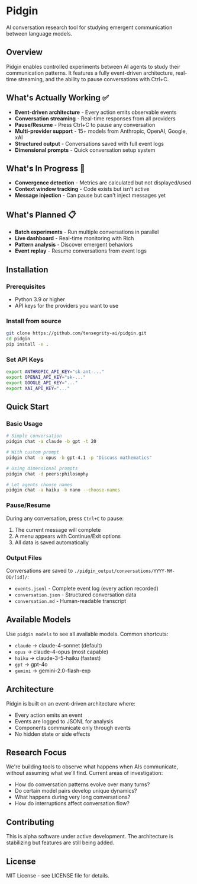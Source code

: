 # Pidgin

AI conversation research tool for studying emergent communication between language models.

## Overview

Pidgin enables controlled experiments between AI agents to study their communication patterns. It features a fully event-driven architecture, real-time streaming, and the ability to pause conversations with Ctrl+C.

## What's Actually Working ✅

- **Event-driven architecture** - Every action emits observable events
- **Conversation streaming** - Real-time responses from all providers  
- **Pause/Resume** - Press Ctrl+C to pause any conversation
- **Multi-provider support** - 15+ models from Anthropic, OpenAI, Google, xAI
- **Structured output** - Conversations saved with full event logs
- **Dimensional prompts** - Quick conversation setup system

## What's In Progress 🚧

- **Convergence detection** - Metrics are calculated but not displayed/used
- **Context window tracking** - Code exists but isn't active
- **Message injection** - Can pause but can't inject messages yet

## What's Planned 📋

- **Batch experiments** - Run multiple conversations in parallel
- **Live dashboard** - Real-time monitoring with Rich
- **Pattern analysis** - Discover emergent behaviors
- **Event replay** - Resume conversations from event logs

## Installation

### Prerequisites

- Python 3.9 or higher
- API keys for the providers you want to use

### Install from source

```bash
git clone https://github.com/tensegrity-ai/pidgin.git
cd pidgin
pip install -e .
```

### Set API Keys

```bash
export ANTHROPIC_API_KEY="sk-ant-..."
export OPENAI_API_KEY="sk-..."
export GOOGLE_API_KEY="..."
export XAI_API_KEY="..."
```

## Quick Start

### Basic Usage

```bash
# Simple conversation
pidgin chat -a claude -b gpt -t 20

# With custom prompt
pidgin chat -a opus -b gpt-4.1 -p "Discuss mathematics"

# Using dimensional prompts
pidgin chat -d peers:philosophy

# Let agents choose names
pidgin chat -a haiku -b nano --choose-names
```

### Pause/Resume

During any conversation, press `Ctrl+C` to pause:
1. The current message will complete
2. A menu appears with Continue/Exit options
3. All data is saved automatically

### Output Files

Conversations are saved to `./pidgin_output/conversations/YYYY-MM-DD/[id]/`:
- `events.jsonl` - Complete event log (every action recorded)
- `conversation.json` - Structured conversation data
- `conversation.md` - Human-readable transcript

## Available Models

Use `pidgin models` to see all available models. Common shortcuts:
- `claude` → claude-4-sonnet (default)
- `opus` → claude-4-opus (most capable)
- `haiku` → claude-3-5-haiku (fastest)
- `gpt` → gpt-4o
- `gemini` → gemini-2.0-flash-exp

## Architecture

Pidgin is built on an event-driven architecture where:
- Every action emits an event
- Events are logged to JSONL for analysis
- Components communicate only through events
- No hidden state or side effects

## Research Focus

We're building tools to observe what happens when AIs communicate, without assuming what we'll find. Current areas of investigation:

- How do conversation patterns evolve over many turns?
- Do certain model pairs develop unique dynamics?
- What happens during very long conversations?
- How do interruptions affect conversation flow?

## Contributing

This is alpha software under active development. The architecture is stabilizing but features are still being added.

## License

MIT License - see LICENSE file for details.